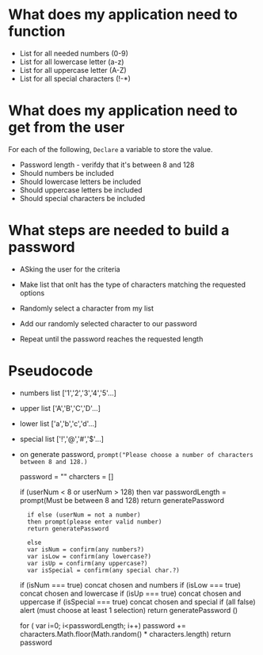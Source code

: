 # What does my application need to function

- List for all needed numbers (0-9)
- List for all lowercase letter (a-z)
- List for all uppercase letter (A-Z)
- List for all special characters (!-*)

# What does my application need to get from the user

For each of the following, `Declare` a variable to store the value.

- Password length - verifdy that it's between 8 and 128
- Should numbers be included
- Should lowercase letters be included
- Should uppercase letters be included
- Should special characters be included 

# What steps are needed to build a password

- ASking the user for the criteria

- Make list that onlt has the type of characters matching the requested options

- Randomly select a character from my list

- Add our randomly selected character to our password

- Repeat until the password reaches the requested length

# Pseudocode

- numbers list ['1','2','3','4','5'...]
- upper list ['A','B','C','D'...]
- lower list ['a','b','c','d'...]
- special list ['!','@','#','$'...]

- on generate password, `prompt("Please choose a number of characters between 8 and 128.)`


    password = ""
    charcters = []


    if (userNum < 8 or userNum > 128) 
    then var passwordLength = prompt(Must be between 8 and 128)
    return generatePassword
     
        if else (userNum = not a number)
        then prompt(please enter valid number)
        return generatePassword

        else 
        var isNum = confirm(any numbers?)
        var isLow = confirm(any lowercase?)
        var isUp = confirm(any uppercase?)
        var isSpecial = confirm(any special char.?)
    
    if (isNum === true)
        concat chosen and numbers
    if (isLow === true) 
        concat chosen and lowercase
    if (isUp === true)
        concat chosen and uppercase
    if (isSpecial === true)
        concat chosen and special
    if (all false)
        alert (must choose at least 1 selection)
        return generatePassword ()

    for ( var i=0; i<passwordLength; i++) 
    password += characters.Math.floor(Math.random() * characters.length)
    return password

    






